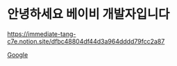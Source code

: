 # 안녕하세요 베이비 개발자입니다


<https://immediate-tang-c7e.notion.site/dfbc48804df44d3a964dddd79fcc2a87>

[Google][]

[Google]: http://google.com/ 
